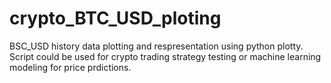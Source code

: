 # crypto_BTC_USD_ploting
BSC_USD history data plotting and respresentation using python plotty. Script could be used for crypto trading strategy testing or machine learning modeling for price prdictions.
